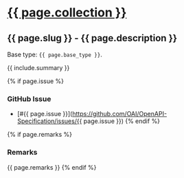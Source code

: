 # <a href="..">{{ page.collection }}</a>

## {{ page.slug }} - {{ page.description }}

Base type: `{{ page.base_type }}`.

{{ include.summary }}

{% if page.issue %}
### GitHub Issue

* [#{{ page.issue }}](https://github.com/OAI/OpenAPI-Specification/issues/{{ page.issue }})
{% endif %}

{% if page.remarks %}
### Remarks

{{ page.remarks }}
{% endif %}
